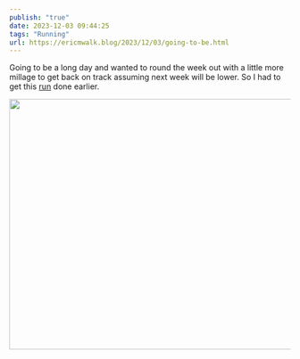 ```yaml
---
publish: "true"
date: 2023-12-03 09:44:25
tags: "Running"
url: https://ericmwalk.blog/2023/12/03/going-to-be.html
---
```


Going to be a long day and wanted to round the week out with a little more millage to get back on track assuming next week will be lower. So I had to get this [run](https://strava.com/activities/10322177118) done earlier.



<img src="uploads/2023/424197b97c.jpg" width="600" height="450" alt="">